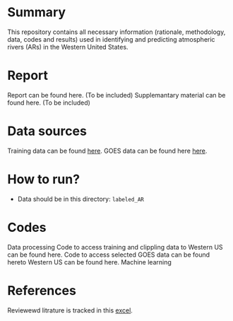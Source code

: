 # Summary
This repository contains all necessary information (rationale, methodology, data, codes and results) used in identifying and predicting atmospheric rivers (ARs) in the Western United States.

# Report
Report can be found here. (To be included)
Supplemantary material can be found here. (To be included)

# Data sources
Training data can be found [here](https://portal.nersc.gov/project/ClimateNet/climatenet_new/).
GOES data can be found here [here](https://www.ncdc.noaa.gov/gridsat/).

# How to run?
- Data should be in this directory: `labeled_AR`

# Codes
Data processing
Code to access training and clippling data to Western US can be found here.
Code to access selected GOES data can be found hereto Western US can be found here.
Machine learning

# References
Reviewewd litrature is tracked in this [excel](https://docs.google.com/spreadsheets/d/1ovGYoTcQZkRDXEwAZ5278RPfPh73KC0zgMktf7-vxNM/edit?gid=0#gid=0).

